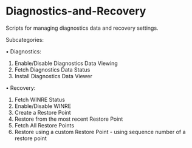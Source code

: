 # Diagnostics-and-Recovery
Scripts for managing diagnostics data and recovery settings.

Subcategories:

•	Diagnostics:
1.	Enable/Disable Diagnostics Data Viewing
2.	Fetch Diagnostics Data Status
3.	Install Diagnostics Data Viewer

•	Recovery:
1.	Fetch WINRE Status
2.	Enable/Disable WINRE
3.	Create a Restore Point
4.	Restore from the most recent Restore Point
5.	Fetch All Restore Points
6.	Restore using a custom Restore Point - using sequence number of a restore point

